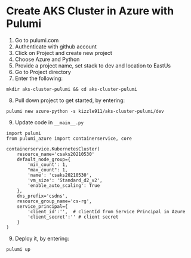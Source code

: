 # Create AKS Cluster in Azure with Pulumi

1. Go to pulumi.com
2. Authenticate with github account
3. Click on Project and create new project
4. Choose Azure and Python
5. Provide a project name, set stack to dev and location to EastUs
6. Go to Project directory
7. Enter the following:
```
mkdir aks-cluster-pulumi && cd aks-cluster-pulumi
```

8. Pull down project to get started, by entering:
```
pulumi new azure-python -s kizzle911/aks-cluster-pulumi/dev
```

9. Update code in `__main__.py`
```
import pulumi
from pulumi_azure import containerservice, core

containerservice.KubernetesCluster(
    resource_name='csaks20210530'
    default_node_group={
        'min_count': 1,
        "max_count": 1,
        'name': 'csaks20210530',
        'vm_size': 'Standard_d2_v2',
        'enable_auto_scaling': True
    },
    dns_prefix='csdns',
    resource_group_name='cs-rg',
    service_principal={
        'client_id':'',  # clientId from Service Principal in Azure
        'client_secret':'' # client secret
    }
)

```

9. Deploy it, by entering:
```
pulumi up
```